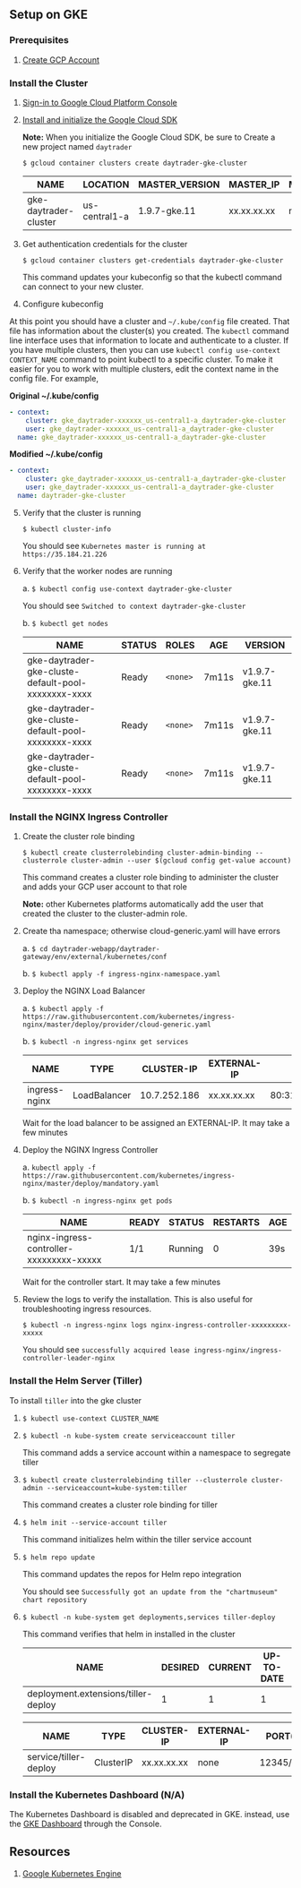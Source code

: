                 
## Setup on GKE

### Prerequisites

1.  [Create GCP Account](https://cloud.google.com/free/)

### Install the Cluster
    
1.  [Sign-in to Google Cloud Platform Console](console.cloud.google.com)

2.  [Install and initialize the Google Cloud SDK](//https://cloud.google.com/sdk/docs/quickstarts)

    **Note:** When you initialize the Google Cloud SDK, be sure to Create a new project named `daytrader`
    
    `$ gcloud container clusters create daytrader-gke-cluster`
            
    NAME | LOCATION | MASTER_VERSION | MASTER_IP | MACHINE_TYPE | NODE_VERSION | NUM_NODES | STATUS
    ---- | -------- | -------------- | --------- | ------------ | ------------ | --------- | ------
    gke-daytrader-cluster | us-central1-a | 1.9.7-gke.11 | xx.xx.xx.xx | n1-standard-1 | 1.9.7-gke.11 | 3 | RUNNING
        
3.  Get authentication credentials for the cluster
    
    `$ gcloud container clusters get-credentials daytrader-gke-cluster`
            
    This command updates your kubeconfig so that the kubectl command can connect to your new cluster.
    
4.  Configure kubeconfig

At this point you should have a cluster and `~/.kube/config` file created. That file has information about the cluster(s) you created. The `kubectl` command line interface uses that information to locate and authenticate to a cluster. If you have multiple clusters, then you can use `kubectl config use-context CONTEXT_NAME` command to point kubectl to a specific cluster. To make it easier for you to work with multiple clusters, edit the context name in the config file. For example,
  
**Original ~/.kube/config**

```yaml
- context:
    cluster: gke_daytrader-xxxxxx_us-central1-a_daytrader-gke-cluster
    user: gke_daytrader-xxxxxx_us-central1-a_daytrader-gke-cluster
  name: gke_daytrader-xxxxxx_us-central1-a_daytrader-gke-cluster
```

**Modified ~/.kube/config**

```yaml
- context:
    cluster: gke_daytrader-xxxxxx_us-central1-a_daytrader-gke-cluster
    user: gke_daytrader-xxxxxx_us-central1-a_daytrader-gke-cluster
  name: daytrader-gke-cluster
```
        
5.  Verify that the cluster is running

    `$ kubectl cluster-info`
                
    You should see `Kubernetes master is running at https://35.184.21.226`

6.  Verify that the worker nodes are running

     
    a.  `$ kubectl config use-context daytrader-gke-cluster`
                    
    You should see `Switched to context daytrader-gke-cluster`

    b.  `$ kubectl get nodes`
            
    NAME | STATUS | ROLES | AGE | VERSION
    ---- | ------ | ----- | --- | -------
    gke-daytrader-gke-cluste-default-pool-xxxxxxxx-xxxx | Ready | `<none>` | 7m11s | v1.9.7-gke.11
    gke-daytrader-gke-cluste-default-pool-xxxxxxxx-xxxx | Ready | `<none>` | 7m11s | v1.9.7-gke.11
    gke-daytrader-gke-cluste-default-pool-xxxxxxxx-xxxx | Ready | `<none>` | 7m11s | v1.9.7-gke.11

### Install the NGINX Ingress Controller
      
1.  Create the cluster role binding
        
    `$ kubectl create clusterrolebinding cluster-admin-binding --clusterrole cluster-admin --user $(gcloud config get-value account)`
    
    This command creates a cluster role binding to administer the cluster and adds your GCP user account to that role
    
    **Note:** other Kubernetes platforms automatically add the user that created the cluster to the cluster-admin role.

2.  Create tha namespace; otherwise cloud-generic.yaml will have errors
        
    a.  `$ cd daytrader-webapp/daytrader-gateway/env/external/kubernetes/conf`
            
    b.  `$ kubectl apply -f ingress-nginx-namespace.yaml`
    
3.  Deploy the NGINX Load Balancer

    a.  `$ kubectl apply -f https://raw.githubusercontent.com/kubernetes/ingress-nginx/master/deploy/provider/cloud-generic.yaml`
    
    b.  `$ kubectl -n ingress-nginx get services`
                    
    NAME | TYPE | CLUSTER-IP | EXTERNAL-IP | PORT(S) | AGE
    ---- | ---- | ---------- | ----------- | ------- | ---
    ingress-nginx | LoadBalancer | 10.7.252.186 | xx.xx.xx.xx | 80:31884/TCP,443:31058/TCP | 55s
    
    Wait for the load balancer to be assigned an EXTERNAL-IP. It may take a few minutes
                
4.  Deploy the NGINX Ingress Controller

    a.  `kubectl apply -f https://raw.githubusercontent.com/kubernetes/ingress-nginx/master/deploy/mandatory.yaml`
    
    b.  `$ kubectl -n ingress-nginx get pods`
                    
    NAME | READY | STATUS | RESTARTS | AGE
    ---- | ----- | ------ | -------- | --- 
    nginx-ingress-controller-xxxxxxxxx-xxxxx | 1/1 | Running | 0 | 39s
    
    Wait for the controller start. It may take a few minutes
    
5.  Review the logs to verify the installation. This is also useful for troubleshooting ingress resources.
                
    `$ kubectl -n ingress-nginx logs nginx-ingress-controller-xxxxxxxxx-xxxxx`
                   
    You should see `successfully acquired lease ingress-nginx/ingress-controller-leader-nginx`

### Install the Helm Server (Tiller)

To install `tiller` into the gke cluster

1.  `$ kubectl use-context CLUSTER_NAME`

2.  `$ kubectl -n kube-system create serviceaccount tiller`

    This command adds a service account within a namespace to segregate tiller 
    
3.  `$ kubectl create clusterrolebinding tiller --clusterrole cluster-admin --serviceaccount=kube-system:tiller` 
          
    This command creates a cluster role binding for tiller
            
4.  `$ helm init --service-account tiller`
    
    This command initializes helm within the tiller service account
    
5.  `$ helm repo update`

    This command updates the repos for Helm repo integration
    
    You should see `Successfully got an update from the "chartmuseum" chart repository`

6.  `$ kubectl -n kube-system get deployments,services tiller-deploy`
 
    This command verifies that helm in installed in the cluster
    
    NAME | DESIRED | CURRENT | UP-TO-DATE | AVAILABLE | AGE
    ---- | ------- | ------- | ---------- | --------- | ---
    deployment.extensions/tiller-deploy | 1 | 1 | 1 | 1| 39s

    NAME | TYPE | CLUSTER-IP | EXTERNAL-IP | PORT(S) | AGE
    ---- | ---- | ---------- | ----------- | ------- | --- 
    service/tiller-deploy | ClusterIP | xx.xx.xx.xx | none | 12345/TCP | 39s
                                
### Install the Kubernetes Dashboard (N/A)
        
The Kubernetes Dashboard is disabled and deprecated in GKE. instead, use the [GKE Dashboard](https://cloud.google.com/kubernetes-engine/docs/concepts/dashboards) through the Console.

## Resources

1.  [Google Kubernetes Engine](https://cloud.google.com/kubernetes-engine/)


